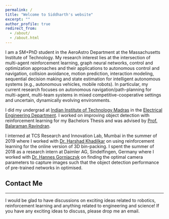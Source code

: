 ```yaml
---
permalink: /
title: "Welcome to Siddharth's website"
excerpt: ""
author_profile: true
redirect_from: 
  - /about/
  - /about.html
---
```

I am a SM+PhD student in the AeroAstro Department at the Massachusetts Institute of Technology. My research interest lies at the intersection of multi-agent reinforcement learning, graph neural networks, control and optimization approaches and their applications to autonomous control and navigation, collision avoidance, motion prediction, interaction modeling, sequential decision making and state estimation for intelligent autonomous systems (e.g., autonomous vehicles, mobile robots). In particular, my current research focuses on autonomous navigation/path-planning for multi-agent, multi-team systems in mixed competitive-cooperative settings and uncertain, dynamically evolving environments.

I did my undergrad at [Indian Institute of Technology Madras](https://www.iitm.ac.in/)  in the [Electrical Engineering Department](http://www.ee.iitm.ac.in/). I worked on improving object detection with reinforcement learning for my Bachelors Thesis and was advised by [Prof. Balaraman Ravindran](https://www.cse.iitm.ac.in/~ravi/).

I interned at TCS Research and Innovation Lab, Mumbai in the summer of 2019 where I worked with [Dr. Harshad Khadilkar](https://sites.google.com/view/harshad/home) on using reinforcement learning for the online version of 3D bin-packing. I spent the summer of 2018 as a research intern at Daimler AG, Sindelfingen, Germany where I worked with [Dr. Hannes Gorniaczyk](https://de.linkedin.com/in/gorniaczyk) on finding the optimal camera parameters to capture images such that the object detection performance of pre-trained networks in optimised.


## Contact Me ##
****************************************
I would be glad to have discussions on exciting ideas related to robotics, reinforcement learning and anything related to engineering and science! If you have any exciting ideas to discuss, please drop me an email.

<!---
<script type="text/javascript" id="clustrmaps" src="//cdn.clustrmaps.com/map_v2.js?cl=0e1633&w=150&t=tt&d=vuy8oJHmtOg7LUHtjdY1k-B5CjSIsQ-mzVNm9KPAL0M&co=0b4975&cmo=3acc3a&cmn=ff5353&ct=cdd4d9"></script>
-->
